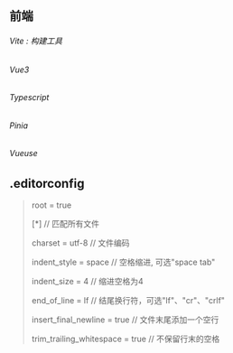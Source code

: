 ## 前端

###### Vite :	构建工具

###### Vue3 

###### Typescript

###### Pinia

###### Vueuse

## .editorconfig

> root = true
>
> [*] // 匹配所有文件
>
> charset = utf-8  // 文件编码
>
> indent_style = space   // 空格缩进, 可选"space  tab"
>
> indent_size = 4  // 缩进空格为4
>
> end_of_line = lf  //  结尾换行符，可选"lf"、"cr"、"crlf" 
>
> insert_final_newline = true //  文件末尾添加一个空行 
>
> trim_trailing_whitespace = true   //   不保留行末的空格  